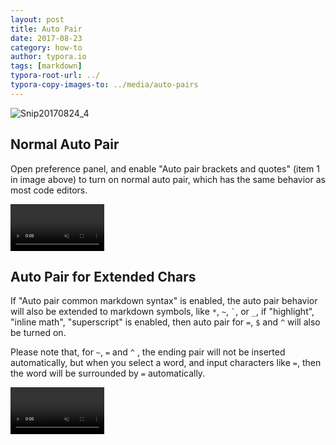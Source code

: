 ```yaml
---
layout: post
title: Auto Pair
date: 2017-08-23
category: how-to
author: typora.io
tags: [markdown]
typora-root-url: ../
typora-copy-images-to: ../media/auto-pairs
---
```


![Snip20170824_4](/media/auto-pairs/Snip20170824_4.png)

## Normal Auto Pair

Open preference panel, and enable "Auto pair brackets and quotes" (item 1 in image above) to turn on normal auto pair, which has the same behavior as most code editors.

<video autoplay="" muted="muted" preload="preload" loop="loop" src="/media/auto-pairs/autopair1.webm" type="video/webm" style="zoom:50%"></video>

## Auto Pair for Extended Chars

If "Auto pair common markdown syntax" is enabled, the auto pair behavior will also be extended to markdown symbols, like `*`, `~`, <code>\`</code>, or `_`, if "highlight", "inline math", "superscript" is enabled, then  auto pair for `=`,  `$` and `^` will also be turned on. 

Please note that, for `~`, `=` and `^` , the ending pair will not be inserted automatically, but when you select a word, and input characters like `=`, then the word will be surrounded by `=` automatically.

<video autoplay="" muted="muted" preload="preload" loop="loop" src="/media/auto-pairs/autopair2.webm" type="video/webm" style="zoom:50%"></video>
